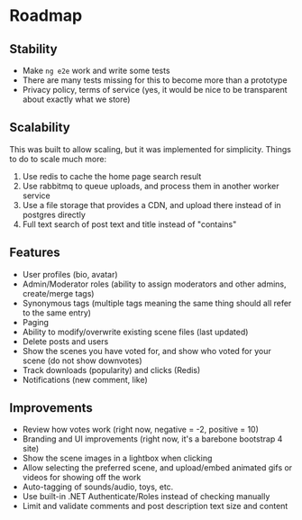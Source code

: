 # Roadmap

## Stability

* Make `ng e2e` work and write some tests
* There are many tests missing for this to become more than a prototype
* Privacy policy, terms of service (yes, it would be nice to be transparent about exactly what we store)

## Scalability

This was built to allow scaling, but it was implemented for simplicity. Things to do to scale much more:

1. Use redis to cache the home page search result
2. Use rabbitmq to queue uploads, and process them in another worker service
3. Use a file storage that provides a CDN, and upload there instead of in postgres directly
4. Full text search of post text and title instead of "contains"

## Features

* User profiles (bio, avatar)
* Admin/Moderator roles (ability to assign moderators and other admins, create/merge tags)
* Synonymous tags (multiple tags meaning the same thing should all refer to the same entry)
* Paging
* Ability to modify/overwrite existing scene files (last updated)
* Delete posts and users
* Show the scenes you have voted for, and show who voted for your scene (do not show downvotes)
* Track downloads (popularity) and clicks (Redis)
* Notifications (new comment, like)

## Improvements

* Review how votes work (right now, negative = -2, positive = 10)
* Branding and UI improvements (right now, it's a barebone bootstrap 4 site)
* Show the scene images in a lightbox when clicking
* Allow selecting the preferred scene, and upload/embed animated gifs or videos for showing off the work
* Auto-tagging of sounds/audio, toys, etc.
* Use built-in .NET Authenticate/Roles instead of checking manually
* Limit and validate comments and post description text size and content
